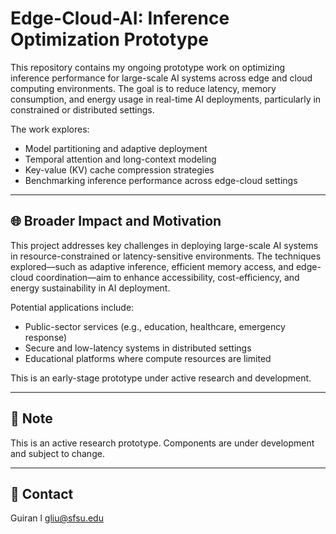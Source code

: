 
# Edge-Cloud-AI: Inference Optimization Prototype

This repository contains my ongoing prototype work on optimizing inference performance for large-scale AI systems across edge and cloud computing environments. The goal is to reduce latency, memory consumption, and energy usage in real-time AI deployments, particularly in constrained or distributed settings.

The work explores:
- Model partitioning and adaptive deployment
- Temporal attention and long-context modeling
- Key-value (KV) cache compression strategies
- Benchmarking inference performance across edge-cloud settings

---
## 🌐 Broader Impact and Motivation

This project addresses key challenges in deploying large-scale AI systems in resource-constrained or latency-sensitive environments. The techniques explored—such as adaptive inference, efficient memory access, and edge-cloud coordination—aim to enhance accessibility, cost-efficiency, and energy sustainability in AI deployment.

Potential applications include:
- Public-sector services (e.g., education, healthcare, emergency response)
- Secure and low-latency systems in distributed settings
- Educational platforms where compute resources are limited

This is an early-stage prototype under active research and development.

---

## 📢 Note

This is an active research prototype. Components are under development and subject to change.

---

## 📧 Contact

Guiran l
gliu@sfsu.edu
